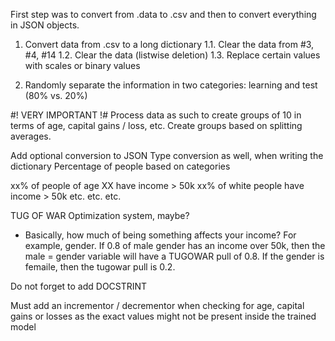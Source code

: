 First step was to convert from .data to .csv
and then to convert everything in JSON objects.

1. Convert data from .csv to a long dictionary
1.1. Clear the data from #3, #4, #14
1.2. Clear the data (listwise deletion)
1.3. Replace certain values with scales or binary values

2. Randomly separate the information in two
categories: learning and test (80% vs. 20%)

#! VERY IMPORTANT !#
Process data as such to create groups of 10 in terms of
age, capital gains / loss, etc. Create groups based on
splitting averages.

Add optional conversion to JSON
Type conversion as well, when writing the dictionary
Percentage of people based on categories

xx% of people of age XX have income > 50k
xx% of white people have income > 50k
etc. etc. etc.

TUG OF WAR Optimization system, maybe? 
- Basically, how much of being something affects your income?
For example, gender. If 0.8 of male gender has an income over 50k, 
then the male = gender variable will have a TUGOWAR pull of 0.8.
If the gender is femaile, then the tugowar pull is 0.2. 

Do not forget to add DOCSTRINT

Must add an incrementor / decrementor when checking for age,
capital gains or losses as the exact values might not be present
inside the trained model

